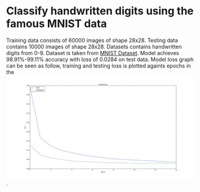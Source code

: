# Classify handwritten digits using the famous MNIST data

Training data consists of 60000 images of shape 28x28. Testing data contains 10000 images of shape 28x28. Datasets contains handwritten digits from 0-9. Dataset is taken from [MNIST Dataset](http://yann.lecun.com/exdb/mnist/index.html). Model achieves 98.91%-99.11% accuracy with loss of 0.0284 on test data. Model loss graph can be seen as follow, training and testing loss is plotted againts epochs in the ![graph](model_loss.png). 

